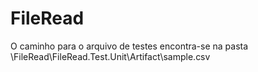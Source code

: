 # FileRead

O caminho para o arquivo de testes encontra-se na pasta \FileRead\FileRead.Test.Unit\Artifact\sample.csv
